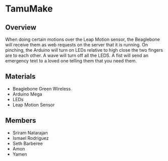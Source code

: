 # TamuMake

## Overview
When doing certain motions over the Leap Motion sensor, the Beaglebone will receive them as web requests on the server that it is running. On pinching, the Arduino will turn on LEDs relative to high close the two fingers are to each other. A wave will turn off all the LEDS. A fist will send an emergency text to a loved one telling them that you need them.

## Materials
* Beaglebone Green Wireless
* Arduino Mega
* LEDs
* Leap Motion Sensor

## Members

* Sriram Natarajan
* Ismael Rodriguez
* Seth Barberee
* Amon
* Yamen

